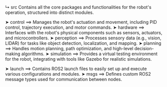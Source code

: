 ↳ src Contains all the core packages and functionalities for the robot's operation, structured into distinct modules.

   ➤ control ⟹ Manages the robot's actuation and movement, including PID control, trajectory execution, and motor commands.
   ➤ hardware ⟹ Interfaces with the robot's physical components such as sensors, actuators, and microcontrollers.
   ➤ perception ⟹ Processes sensory data (e.g., vision, LIDAR) for tasks like object detection, localization, and mapping.
   ➤ planning ⟹ Handles motion planning, path optimization, and high-level decision-making algorithms.
   ➤ simulation ⟹ Provides a virtual testing environment for the robot, integrating with tools like Gazebo for realistic simulations.

   ➤ launch ⟹ Contains ROS2 launch files to easily set up and execute various configurations and modules.
   ➤ msgs ⟹ Defines custom ROS2 message types used for communication between nodes.
